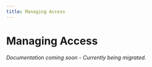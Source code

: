 ```yaml
---
title: Managing Access
---
```


# Managing Access

*Documentation coming soon - Currently being migrated.*

